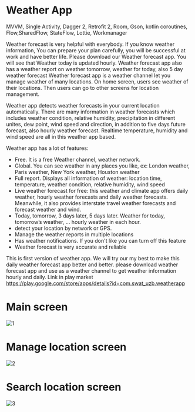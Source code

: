 # Weather App
MVVM, Single Activity, Dagger 2, Retrofit 2, Room, Gson, kotlin coroutines, Flow,SharedFlow, StateFlow, Lottie, Workmanager

Weather forecast is very helpful with everybody. If you know weather information, You can prepare your plan carefully, you will be successful at work and have better life.
Please download our Weather forecast app. You will see that Weather today is updated hourly. Weather forecast app also has a weather report on weather tomorrow, weather for today, also 5 day weather forecast
Weather forecast app is a weather channel let you manage weather of many locations. On home screen, users see weather of their locations. Then users can go to other screens for location management.

Weather app detects weather forecasts in your current location automatically. There are many information in weather forecasts which includes  weather condition,  relative humidity, precipitation in different unites, dew point, wind speed and direction, in addition to five days future forecast, also hourly weather forecast.
Realtime temperature, humidity and wind speed are all in this weather app based.

Weather app has a lot of features:
- Free. It is a free Weather channel, weather network.
- Global. You can see weather in any places you like, ex: London weather, Paris weather, New York weather, Houston weather
- Full report. Displays all information of weather: location time, temperature,  weather condition,  relative humidity, wind speed 
- Live weather forecast for free: this weather and climate app offers daily weather, hourly weather forecasts and daily weather forecasts. Meanwhile, it also provides interstate travel weather forecasts and forecast weather and wind.
- Today, tomorrow, 3 days later, 5 days later. Weather for today, tomorrow’s weather, … hourly weather in each hour.
- detect your location by network or GPS.
- Manage the weather reports in multiple locations
- Has weather notifications. If you don't like you can turn off this feature
- Weather forecast is very accurate and reliable

This is first version of weather  app. We will try our my best to make this daily weather forecast app better and better.
please download weather forecast app and use as a weather channel to get weather information hourly and daily.
 Link in play market https://play.google.com/store/apps/details?id=com.swat_uzb.weatherapp
# Main screen
![1](https://user-images.githubusercontent.com/61419443/204130385-34ed0e08-a37b-4cf1-bf81-a865983145a7.png)
# Manage location screen
![2](https://user-images.githubusercontent.com/61419443/204130389-627ec07e-8230-4208-8594-abfdc1bc7adc.png)
# Search location screen
![3](https://user-images.githubusercontent.com/61419443/204130390-4ab21cc8-0ced-4cdb-9ffb-54a83709961e.png)

